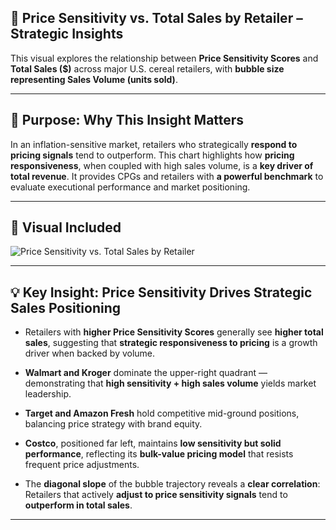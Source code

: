 ## 🧠 Price Sensitivity vs. Total Sales by Retailer – Strategic Insights

This visual explores the relationship between **Price Sensitivity Scores** and **Total Sales ($)** across major U.S. cereal retailers, with **bubble size representing Sales Volume (units sold)**.

---

## 🎯 Purpose: Why This Insight Matters

In an inflation-sensitive market, retailers who strategically **respond to pricing signals** tend to outperform. This chart highlights how **pricing responsiveness**, when coupled with high sales volume, is a **key driver of total revenue**. It provides CPGs and retailers with **a powerful benchmark** to evaluate executional performance and market positioning.

---

## 📸 Visual Included

![Price Sensitivity vs. Total Sales by Retailer](../Images/Price_Sensitivity_Sales_Volume_Retailer.png)

---

## 💡 Key Insight: Price Sensitivity Drives Strategic Sales Positioning

- Retailers with **higher Price Sensitivity Scores** generally see **higher total sales**, suggesting that **strategic responsiveness to pricing** is a growth driver when backed by volume.

- **Walmart and Kroger** dominate the upper-right quadrant — demonstrating that **high sensitivity + high sales volume** yields market leadership.

- **Target and Amazon Fresh** hold competitive mid-ground positions, balancing price strategy with brand equity.

- **Costco**, positioned far left, maintains **low sensitivity but solid performance**, reflecting its **bulk-value pricing model** that resists frequent price adjustments.

- The **diagonal slope** of the bubble trajectory reveals a **clear correlation**: Retailers that actively **adjust to price sensitivity signals** tend to **outperform in total sales**.

---

